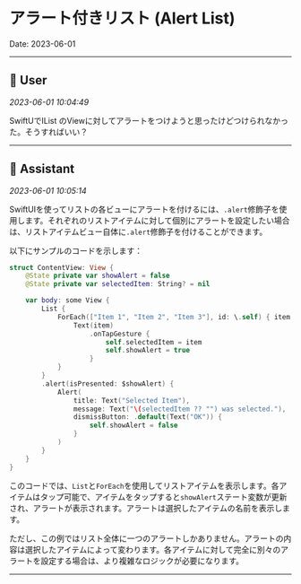 # アラート付きリスト (Alert List)

Date: 2023-06-01

---

## 👤 User
*2023-06-01 10:04:49*

SwiftUでIList のViewに対してアラートをつけようと思ったけどつけられなかった。そうすればいい？

---

## 🤖 Assistant
*2023-06-01 10:05:14*

SwiftUIを使ってリストの各ビューにアラートを付けるには、`.alert`修飾子を使用します。それぞれのリストアイテムに対して個別にアラートを設定したい場合は、リストアイテムビュー自体に`.alert`修飾子を付けることができます。

以下にサンプルのコードを示します：

```swift
struct ContentView: View {
    @State private var showAlert = false
    @State private var selectedItem: String? = nil

    var body: some View {
        List {
            ForEach(["Item 1", "Item 2", "Item 3"], id: \.self) { item in
                Text(item)
                    .onTapGesture {
                        self.selectedItem = item
                        self.showAlert = true
                    }
            }
        }
        .alert(isPresented: $showAlert) {
            Alert(
                title: Text("Selected Item"),
                message: Text("\(selectedItem ?? "") was selected."),
                dismissButton: .default(Text("OK")) {
                    self.showAlert = false
                }
            )
        }
    }
}
```

このコードでは、`List`と`ForEach`を使用してリストアイテムを表示します。各アイテムはタップ可能で、アイテムをタップすると`showAlert`ステート変数が更新され、アラートが表示されます。アラートは選択したアイテムの名前を表示します。

ただし、この例ではリスト全体に一つのアラートしかありません。アラートの内容は選択したアイテムによって変わります。各アイテムに対して完全に別々のアラートを設定する場合は、より複雑なロジックが必要になります。

---
